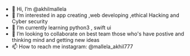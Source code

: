 - 👋 Hi, I’m @akhilmallela
- 👀 I’m interested in app creating ,web developing ,ethical Hacking and Cyber security 
- 🌱 I’m currently learning python3 , swift ui
- 💞️ I’m looking to collaborate on best team those who's have postive and thinking mind and getting new ideas
- 📫 How to reach me instagram: @mallela_akhil777

<!---
akhilmallela/akhilmallela is a ✨ special ✨ repository because its `README.md` (this file) appears on your GitHub profile.
You can click the Preview link to take a look at your changes.
--->
